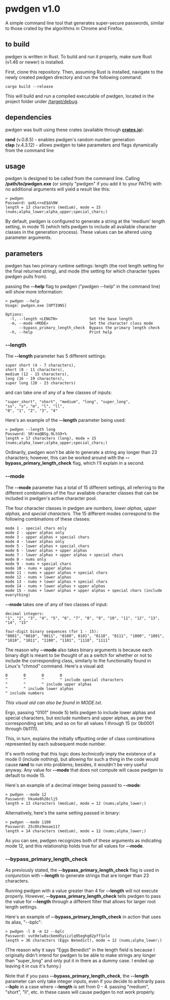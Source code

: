 # pwdgen v1.0
A simple command line tool that generates super-secure passwords, similar to those crated by the algorithms in Chrome and Firefox.

## to build
pwdgen is written in Rust. To build and run it properly, make sure Rust (v1.46 or newer) is installed.

First, clone this repository. Then, assuming Rust is installed, navigate to the newly created pwdgen directory and run the following command:

    cargo build --release

This will build and run a compiled executable of pwdgen, located in the project folder under <u>/target/debug</u>.

## dependencies
pwdgen was built using these crates (available through <u>**crates.io**</u>):

**rand** (v.0.8.5) - enables pwdgen's random number generation  
**clap** (v.4.3.12) - allows pwdgen to take parameters and flags dynamically from the command line

## usage
pwdgen is designed to be called from the command line. Calling **/path/to/pwdgen.exe** (or simply "pwdgen" if you add it to your PATH) with no additional arguments will yield a result like this:

    > pwdgen
    Password: qxKL<>xE$&%9W
    length = 13 characters (medium), mode = 15 (nums;alpha_lower;alpha_upper;special_chars;)

By default, pwdgen is configured to generate a string at the 'medium' length setting, in mode 15 (which tells pwdgen to include all available character classes in the generation process).
These values can be altered using parameter arguments.

## parameters
pwdgen has two primary runtime settings:
length (the root length setting for the final returned string), and
mode (the setting for which character types pwdgen pulls from).

passing the **--help** flag to pwdgen ("pwdgen --help" in the command line) will show more information:

    > pwdgen --help
    Usage: pwdgen.exe [OPTIONS]
    
    Options:
      -l, --length <LENGTH>              Set the base length
      -m, --mode <MODE>                  Set the character class mode
          --bypass_primary_length_check  Bypass the primary length check
      -h, --help                         Print help

### --length
The **--length** parameter has 5 different settings:

    super short (4 - 7 characters),
    short (8 - 11 characters),
    medium (12 - 15 characters),
    long (16 - 19 characters),
    super long (20 - 23 characters)

and can take one of any of a few classes of inputs:

    "super_short", "short", "medium", "long", "super_long",
    "ss", "s", "m", "l", "ll",
    "0", "1", "2", "3", "4"

Here's an example of the **--length** parameter being used:

    > pwdgen --length long
    Password: SR!eo@BSg.9LtG9+%
    length = 17 characters (long), mode = 15 (nums;alpha_lower;alpha_upper;special_chars;)

Ordinarily, pwdgen won't be able to generate a string any longer than 23 characters; however, this can be worked around with the **--bypass_primary_length_check** flag, which I'll explain in a second.

### --mode
The **--mode** parameter has a total of 15 different settings, all referring to the different combinations of the four available character classes that can be included in pwdgen's active character pool.

The four character classes in pwdgen are *numbers, lower alphas, upper alphas,* and *special characters.* The 15 different modes correspond to the following combinations of these classes:

    mode 1 - special chars only
    mode 2 - upper alphas only
    mode 3 - upper alphas + special chars
    mode 4 - lower alphas only
    mode 5 - lower alphas + special chars
    mode 6 - lower alphas + upper alphas
    mode 7 - lower alphas + upper alphas + special chars
    mode 8 - nums only
    mode 9 - nums + special chars
    mode 10 - nums + upper alphas
    mode 11 - nums + upper alphas + special chars
    mode 12 - nums + lower alphas
    mode 13 - nums + lower alphas + special chars
    mode 14 - nums + lower alphas + upper alphas
    mode 15 - nums + lower alphas + upper alphas + special chars (include everything)

**--mode** takes one of any of two classes of input:

    decimal integers:
    "1", "2", "3", "4", "5", "6", "7", "8", "9", "10", "11", "12", "13", "14", "15"
    
    four-digit binary sequences (for 1 - 15):
    "0001", "0010", "0011", "0100", 0101", "0110", "0111", "1000", "1001", "1010", "1011", "1100", "1101", "1110", "1111"

The reason why **--mode** also takes binary arguments is because each binary digit is meant to be thought of as a switch for whether or not to include the corresponding class,
similarly to the functionality found in Linux's "chmod" command.
Here's a visual aid:

    0       0       0       0
    ^       ^       ^       ^ include special characters
    ^       ^       ^ include upper alphas
    ^       ^ include lower alphas
    ^ include numbers

*This visual aid can also be found in MODE.txt.*

Ergo, passing "0101" (mode 5) tells pwdgen to include lower alphas and special characters, but exclude numbers and upper alphas,
as per the corresponding set bits; and so on for all values 1 through 15 (or 0b0001 through 0b1111).

This, in turn, explains the initially offputting order of class combinations represented by each subsequent mode number.

It's worth noting that this logic does *technically* imply the existence of a mode 0 (include nothing),
but allowing for such a thing in the code would cause **rand** to run into problems; besides, it wouldn't be very useful anyway.
Any value for **--mode** that does not compute will cause pwdgen to default to mode 15.

Here's an example of a decimal integer being passed to **--mode**:

    > pwdgen --mode 12
    Password: hku4e8h20clj5
    length = 13 characters (medium), mode = 12 (nums;alpha_lower;)

Alternatively, here's the same setting passed in binary:

    > pwdgen --mode 1100
    Password: 25c0hz9eoae117
    length = 14 characters (medium), mode = 12 (nums;alpha_lower;)

As you can see, pwdgen recognizes both of these arguments as indicating mode 12, and this relationship holds true for all values for **--mode**.

### --bypass_primary_length_check
As previously stated, the **--bypass_primary_length_check** flag is used in conjunction with **--length** to generate strings that are longer than 23 characters.

Running pwdgen with a value greater than 4 for **--length** will not execute properly.
However, **--bypass_primary_length_check** tells pwdgen to pass the value for **--length** through a different filter that allows for larger root length settings.

Here's an example of **--bypass_primary_length_check** in action that uses its alias, "--bplc":

    > pwdgen -l 8 -m 12 --bplc
    Password: vut0elw8scbemd5yiizlq95eghg02pff1xlo
    length = 36 characters (Eggs Benedict), mode = 12 (nums;alpha_lower;)

(The reason why it says "Eggs Benedict" in the length field is because I originally didn't intend for pwdgen to be able to make strings any longer than "super_long"
and only put it in there as a dummy case. I ended up leaving it in cus it's funny.)

Note that if you pass **--bypass_primary_length_check**, the **--length** parameter can only take integer inputs,
even if you decide to arbitrarily pass **--bplc** in a case where **--length** is set from 0 - 4.
passing "medium", "short", "ll", etc. in these cases will cause pwdgen to not work properly.
